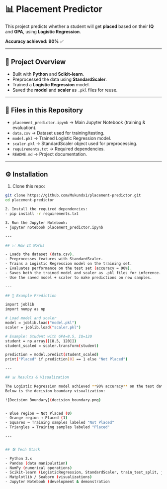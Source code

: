 ﻿# 📊 Placement Predictor

This project predicts whether a student will get **placed** based on their **IQ** and **GPA**, using **Logistic Regression**.

**Accuracy achieved:** **90%** ✅

---

## 🚀 Project Overview
- Built with **Python** and **Scikit-learn**.  
- Preprocessed the data using **StandardScaler**.  
- Trained a **Logistic Regression** model.  
- Saved the **model** and **scaler** as `.pkl` files for reuse.

---

## 📂 Files in this Repository
- `placement_predictor.ipynb` → Main Jupyter Notebook (training & evaluation).  
- `data.csv` → Dataset used for training/testing.  
- `model.pkl` → Trained Logistic Regression model.  
- `scaler.pkl` → StandardScaler object used for preprocessing.  
- `requirements.txt` → Required dependencies.  
- `README.md` → Project documentation.

---

## ⚙️ Installation

1. Clone this repo:  
```bash
git clone https://github.com/Mukundx1/placement-predictor.git
cd placement-predictor

2. Install the required dependencies:
- pip install -r requirements.txt

3. Run the Jupyter Notebook:
- jupyter notebook placement_predictor.ipynb

---

## 📈 How It Works

- Loads the dataset (data.csv).
- Preprocesses features with StandardScaler.
- Trains a Logistic Regression model on the training set.
- Evaluates performance on the test set (accuracy = 90%).
- Saves both the trained model and scaler as .pkl files for inference.
- Use the saved model + scaler to make predictions on new samples.

---

## 🔮 Example Prediction

import joblib
import numpy as np

# Load model and scaler
model = joblib.load("model.pkl")
scaler = joblib.load("scaler.pkl")

# Example: Student with GPA=8.5, IQ=120
student = np.array([[8.5, 120]])
student_scaled = scaler.transform(student)

prediction = model.predict(student_scaled)
print("Placed" if prediction[0] == 1 else "Not Placed")

---

## 📊 Results & Visualization

The Logistic Regression model achieved **90% accuracy** on the test data.  
Below is the decision boundary visualization:

![Decision Boundary](decision_boundary.png)


- Blue region → Not Placed (0)  
- Orange region → Placed (1)  
- Squares → Training samples labeled "Not Placed"  
- Triangles → Training samples labeled "Placed"  

---


## 🛠️ Tech Stack

- Python 3.x
- Pandas (data manipulation)
- NumPy (numerical operations)
- Scikit-learn (LogisticRegression, StandardScaler, train_test_split, joblib)
- Matplotlib / Seaborn (visualizations)
- Jupyter Notebook (development & demonstration
